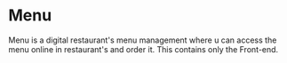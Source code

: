 # Menu
Menu is a digital restaurant's menu management where u can access the menu online in restaurant's and order it. This contains only the Front-end.
